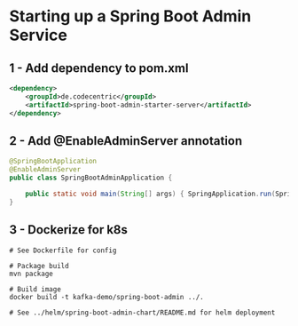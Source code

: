 # Starting up a Spring Boot Admin Service
## 1 - Add dependency to pom.xml
```xml
<dependency>
    <groupId>de.codecentric</groupId>
    <artifactId>spring-boot-admin-starter-server</artifactId>
</dependency>
```

## 2 - Add @EnableAdminServer annotation
```java
@SpringBootApplication
@EnableAdminServer
public class SpringBootAdminApplication {

    public static void main(String[] args) { SpringApplication.run(SpringBootAdminApplication.class, args); }
}
```

## 3 - Dockerize for k8s
```
# See Dockerfile for config

# Package build
mvn package

# Build image
docker build -t kafka-demo/spring-boot-admin ../.

# See ../helm/spring-boot-admin-chart/README.md for helm deployment
```
